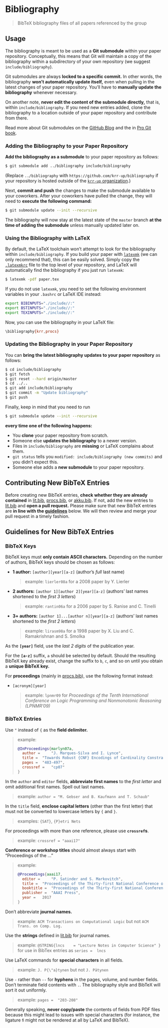 # Bibliography

> BibTeX bibliography files of all papers referenced by the group

## Usage

The bibliography is meant to be used as a **Git submodule** within your paper repository.
Conceptually, this means that Git will maintain a copy of the bibliography within a subdirectory of your own repository (we suggest `include/bibliography`).

Git submodules are always **locked to a specific commit.**
In other words, the bibliography **won’t automatically update itself,** even when pulling in the latest changes of your paper repository.
You’ll have to **manually update the bibliography** whenever necessary.

On another note, **never edit the content of the submodule directly,** that is, within `include/bibliography`.
If you need new entries added, clone the bibliography to a location outside of your paper repository and contribute from there.

Read more about Git submodules on the [GitHub Blog][github-blog-git-submodules] and the in [Pro Git book][pro-git-book-git-submodules].

### Adding the Bibliography to your Paper Repository

**Add the bibliography as a submodule** to your paper repository as follows:
```sh
$ git submodule add ../bibliography include/bibliography
```
(Replace `../bibliography` with `https://github.com/krr-up/bibliography` if your repository is hosted outside of the [`krr-up` organization][krr-up].)

Next, **commit and push** the changes to make the submodule available to your coworkers.
After your coworkers have pulled the change, they will need to **execute the following command:**
```sh
$ git submodule update --init --recursive
```

The bibliography will now stay at the latest state of the `master` branch **at the time of adding the submodule** unless manually updated later on.

### Using the Bibliography with LaTeX

By default, the LaTeX toolchain won’t attempt to look for the bibliography within `include/bibliography`.
If you build your paper with [`latexmk`][latexmk] (we can only recommend that), this can be easily solved.
Simply copy the [`.latexmkrc`][.latexmkrc] file to the top level of your repository, and LaTeX will automatically find the bibliography if you just run `latexmk`:
```sh
$ latexmk -pdf paper.tex
```

If you do not use `latexmk`, you need to set the following environment variables in your `.bashrc` or LaTeX IDE instead:
```sh
export BIBINPUTS="./include//:"
export BSTINPUTS="./include//:"
export TEXINPUTS="./include//:"
```

Now, you can use the bibliography in your LaTeX file:

```sh
\bibliography{krr,procs}
```

### Updating the Bibliography in your Paper Repository

You can **bring the latest bibliography updates to your paper repository** as follows:

```sh
$ cd include/bibliography
$ git fetch
$ git reset --hard origin/master
$ cd ../..
$ git add include/bibliography
$ git commit -m "Update bibliography"
$ git push
```

Finally, keep in mind that you need to run
```sh
$ git submodule update --init --recursive
```
**every time one of the following happens:**
- You **clone** your paper repository from scratch.
- Someone else **updates the bibliography** to a newer version.
- Files in `include/bibliography` are **missing** or LaTeX complains about them.
- `git status` tells you `modified: include/bibliography (new commits)` and you didn’t expect this.
- Someone else adds a **new submodule** to your paper repository.

## Contributing New BibTeX Entries

Before creating new BibTeX entries, **check whether they are already contained** in [lit.bib], [procs.bib], or [akku.bib].
If not, add the new entries to [lit.bib] and **open a pull request.**
Please make sure that new BibTeX entries are **in line with the [guidelines](#guidelines-for-new-bibtex-entries)** below.
We will then review and merge your pull request in a timely fashion.

## Guidelines for New BibTeX Entries

### BibTeX Keys

BibTeX keys must **only contain ASCII characters.**
Depending on the number of authors, BibTeX keys should be chosen as follows:

- **1 author:** `[author][year][a-z]` (author’s *full* last name)
  
  > example: `lierler08a` for a 2008 paper by Y. Lierler
- **2 authors:** `[author 1][author 2][year][a-z]` (authors’ last names shortened to the *first 3 letters*)
  
  > example: `rantin06a` for a 2006 paper by S. Ranise and C. Tinelli
- **3+ authors:** `[author 1]...[author n][year][a-z]` (authors’ last names shortened to the *first 2 letters*)
  
  > example: `lirasm98a` for a 1998 paper by X. Liu and C. Ramakrishnan and S. Smolka

As the **`[year]`** field, use the *last 2 digits* of the publication year.

For the **`[a-z]`** suffix, `a` should be selected by default.
Should the resulting BibTeX key already exist, change the suffix to `b`, `c`, and so on until you obtain a **unique BibTeX key.**

For **proceedings** (mainly in [procs.bib]), use the following format instead:

- `[acronym][year]`
  
  > example: `lpnmr09` for *Proceedings of the Tenth International Conference on Logic Programming and Nonmonotonic Reasoning (LPNMR’09)*

### BibTeX Entries

Use `"` instead of `{` as the **field delimiter.**

> example:
> ```bibtex
> @InProceedings{marlyn07a,
>   author =	 "J. Marques-Silva and I. Lynce",
>   title =	 "Towards Robust {CNF} Encodings of Cardinality Constraints",
>   pages =	 "483-497",
>   crossref =	 "cp07"
> }
> ```

In the `author` and `editor` fields, **abbreviate first names** to the *first letter* and omit additional first names.
Spell out last names.

> example: `author = "M. Gebser and B. Kaufmann and T. Schaub"`

In the `title` field, **enclose capital letters** (other than the first letter) that must not be converted to lowercase letters by `{` and `}`.

> examples: `{SAT}`, `{P}etri Nets`

For proceedings with more than one reference, please use **`crossref`s**.

> example: `crossref = "aaai17"`

**Conference or workshop titles** should almost always start with “Proceedings of the …”

> example:
> ```bibtex
> @Proceedings{aaai17,
>   editor =	 "P. Satinder and S. Markovitch",
>   title =	 "Proceedings of the Thirty-first National Conference on Artificial Intelligence (AAAI'17)",
>   booktitle =	 "Proceedings of the Thirty-first National Conference on Artificial Intelligence (AAAI'17)",
>   publisher =	 "AAAI Press",
>   year =	 2017
> }
> ```

Don’t abbreviate **journal names.**

> example: `ACM Transactions on Computational Logic` but not `ACM Trans. on Comp. Log.`

Use the **strings** defined in [lit.bib] for journal names.

> example: `@STRING{lncs    = "Lecture Notes in Computer Science" }` for use in BibTex entries as `series =	 lncs`

Use LaTeX commands for **special characters** in all fields.

> example: `J. P{\"a}tynen` but not `J. Pätynen`

Use `-` rather than `--` for **hyphens** in the pages, volume, and number fields.
Don’t terminate field contents with `.`.
The bibliography style and BibTeX will sort it out uniformly.

> example: `pages =	 "203-208"`

Generally speaking, **never copy/paste** the contents of fields from PDF files because this might lead to issues with special characters (for instance, the ligature `ﬁ` might not be rendered at all by LaTeX and BibTeX).

[akku.bib]: akku.bib
[lit.bib]: lit.bib
[procs.bib]: procs.bib
[.latexmkrc]: .latexmkrc
[krr-up]: https://github.com/krr-up
[latexmk]: https://mg.readthedocs.io/latexmk.html
[github-blog-git-submodules]: https://github.blog/2016-02-01-working-with-submodules/
[pro-git-book-git-submodules]: https://git-scm.com/book/en/v2/Git-Tools-Submodules
